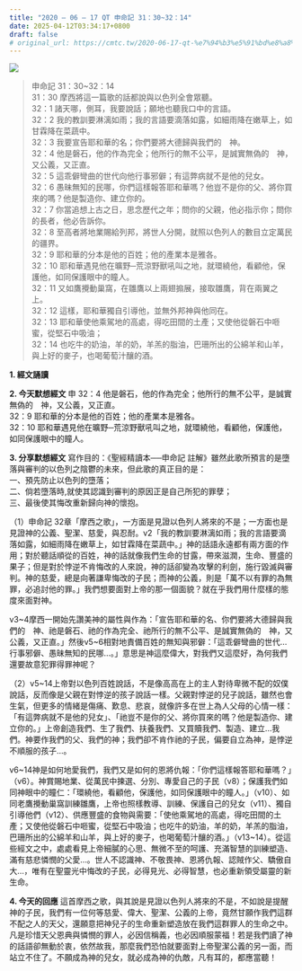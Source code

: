 ```yaml
---
title: "2020 – 06 – 17 QT 申命記 31：30~32：14"
date: 2025-04-12T03:34:17+0800
draft: false
# original_url: https://cmtc.tw/2020-06-17-qt-%e7%94%b3%e5%91%bd%e8%a8%98-31%ef%bc%9a3032%ef%bc%9a14
---
```


![](/images/qt.jpg)
> 申命記 31：30\~32：14  
> 31：30 摩西將這一篇歌的話都說與以色列全會眾聽。  
> 32：1 諸天哪，側耳，我要說話；願地也聽我口中的言語。  
> 32：2 我的教訓要淋漓如雨；我的言語要滴落如露，如細雨降在嫩草上，如甘霖降在菜蔬中。  
> 32：3 我要宣告耶和華的名；你們要將大德歸與我們的　神。  
> 32：4 他是磐石，他的作為完全；他所行的無不公平，是誠實無偽的　神，又公義，又正直。  
> 32：5 這乖僻彎曲的世代向他行事邪僻；有這弊病就不是他的兒女。  
> 32：6 愚昧無知的民哪，你們這樣報答耶和華嗎？他豈不是你的父、將你買來的嗎？他是製造你、建立你的。  
> 32：7 你當追想上古之日，思念歷代之年；問你的父親，他必指示你；問你的長者，他必告訴你。  
> 32：8 至高者將地業賜給列邦，將世人分開，就照以色列人的數目立定萬民的疆界。  
> 32：9 耶和華的分本是他的百姓；他的產業本是雅各。  
> 32：10 耶和華遇見他在曠野─荒涼野獸吼叫之地，就環繞他，看顧他，保護他，如同保護眼中的瞳人。  
> 32：11 又如鷹攪動巢窩，在雛鷹以上兩翅搧展，接取雛鷹，背在兩翼之上。  
> 32：12 這樣，耶和華獨自引導他，並無外邦神與他同在。  
> 32：13 耶和華使他乘駕地的高處，得吃田間的土產；又使他從磐石中咂蜜，從堅石中吸油；  
> 32：14 也吃牛的奶油，羊的奶，羊羔的脂油，巴珊所出的公綿羊和山羊，與上好的麥子，也喝葡萄汁釀的酒。

**1. 經文誦讀**

**2.  今天默想經文**
申 32：4 他是磐石，他的作為完全；他所行的無不公平，是誠實無偽的　神，又公義，又正直。  
32：9 耶和華的分本是他的百姓；他的產業本是雅各。  
32：10 耶和華遇見他在曠野─荒涼野獸吼叫之地，就環繞他，看顧他，保護他，如同保護眼中的瞳人。

**3. 分享默想經文**
寫作目的：《聖經精讀本──申命記 註解》雖然此歌所預言的是墮落與審判的以色列之陰鬱的未來，但此歌的真正目的是：  
一、預先防止以色列的墮落；  
二、倘若墮落時,就使其認識到審判的原因正是自己所犯的罪孽；  
三、最後使其悔改重新歸向神的懷抱。

（1）申命記 32章「摩西之歌」，一方面是見證以色列人將來的不是；一方面也是見證神的公義、聖潔、慈愛，與忍耐。v2「我的教訓要淋漓如雨；我的言語要滴落如露，如細雨降在嫩草上，如甘霖降在菜蔬中。」神的話語永遠都有兩方面的作用；對於聽話順從的百姓，神的話就像我們生命的甘露，帶來滋潤，生命、豐盛的果子；但是對於悖逆不肯悔改的人來說，神的話卻變為攻擊的利劍，施行毀滅與審判。神的慈愛，總是向著謙卑悔改的子民；而神的公義，則是「萬不以有罪的為無罪，必追討他的罪。」我們想要面對上帝的那一個面貌？就在乎我們用什麼樣的態度來面對神。

v3\~4摩西一開始先讚美神的屬性與作為：「宣告耶和華的名、你們要將大德歸與我們的　神、祂是磐石、祂的作為完全、祂所行的無不公平、是誠實無偽的　神，又公義，又正直。」然後v5\~6相對地責備百姓的無知與邪僻：「這乖僻彎曲的世代…行事邪僻、愚昧無知的民哪…。」意思是神這麼偉大，對我們又這麼好，為何我們還要故意犯罪得罪神呢？

（2）v5\~14上帝對以色列百姓說話，不是像高高在上的主人對待卑微不配的奴僕說話，反而像是父親在對悖逆的孩子說話一樣。父親對悖逆的兒子說話，雖然也會生氣，但更多的情緒是傷痛、歎息、悲哀，就像許多在世上為人父母的心情一樣：「有這弊病就不是他的兒女」、「祂豈不是你的父、將你買來的嗎？他是製造你、建立你的。」上帝創造我們、生了我們、扶養我們、又買贖我們、製造、建立…我們。神要作我們的父、我們的神；我們卻不肯作祂的子民，偏要自立為神，是悖逆不順服的孩子…。

v6\~14神是如何地愛我們，我們又是如何的恩將仇報：「你們這樣報答耶和華嗎？」（v6）。神賞賜地業、從萬民中揀選、分別、專愛自己的子民（v8）；保護我們如同神眼中的瞳仁：「環繞他，看顧他，保護他，如同保護眼中的瞳人。」（v10）、如同老鷹攪動巢窩訓練雛鷹，上帝也照樣教導、訓練、保護自己的兒女（v11）、獨自引導他們（v12）、供應豐盛的食物與需要：「使他乘駕地的高處，得吃田間的土產；又使他從磐石中咂蜜，從堅石中吸油；也吃牛的奶油，羊的奶，羊羔的脂油，巴珊所出的公綿羊和山羊，與上好的麥子，也喝葡萄汁釀的酒。」（v13\~14）。從這些經文之中，處處看見上帝細膩的心思、無微不至的呵護、充滿智慧的訓練塑造、滿有慈悲憐憫的父愛…。世人不認識神、不敬畏神、恩將仇報、認賊作父、驕傲自大…，唯有在聖靈光中悔改的子民，必得見光、必得智慧，也必重新領受屬靈的新生命。

**4. 今天的回應**
這首摩西之歌，與其說是見證以色列人將來的不是，不如說是提醒神的子民，我們有一位何等慈愛、偉大、聖潔、公義的上帝，竟然甘願作我們這群不配之人的天父，還願意把神兒子的生命重新塑造放在我們這群罪人的生命之中。凡是珍惜天父恩典與憐憫的罪人，必因信稱義，也必因順服蒙福！若是我們讀了神的話語卻無動於衷，依然故我，那麼我們恐怕就要面對上帝聖潔公義的另一面，而站立不住了。不願成為神的兒女，就必成為神的仇敵，凡有耳的，都應當聽！
